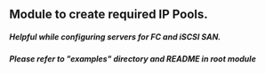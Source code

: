 ## Module to create required IP Pools.
##### Helpful while configuring servers for FC and iSCSI SAN.
##### Please refer to "examples" directory and README in root module
